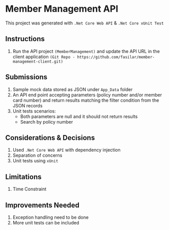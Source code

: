 ﻿# Member Management API

This project was generated with `.Net Core Web API` & `.Net Core xUnit Test`

## Instructions

1. Run the API project `(MemberManagement)` and update the API URL in the client application `(Git Repo - https://github.com/fasilar/member-management-client.git)`

## Submissions

1. Sample mock data stored as JSON under `App_Data` folder
2. An API end point accepting parameters (policy number and/or member card number) and return results matching the filter condition from the JSON records
3. Unit tests scenarios: 
    * Both parameters are null and it should not return results
    * Search by policy number
        
## Considerations & Decisions

1. Used `.Net Core Web API` with dependency injection
1. Separation of concerns
2. Unit tests using `xUnit`

## Limitations

1. Time Constraint

## Improvements Needed

1. Exception handling need to be done
2. More unit tests can be included